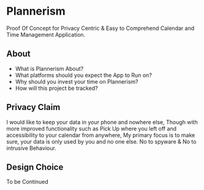# Plannerism
Proof Of Concept for Privacy Centric & Easy to Comprehend Calendar and Time Management Application.

## About
  - What is Plannerism About?
  - What platforms should you expect the App to Run on?
  - Why should you invest your time on Plannerism?
  - How will this project be tracked?

## Privacy Claim
I would like to keep your data in your phone and nowhere else, Though with more improved functionality such as Pick Up where you left off and accessibility to your calendar from anywhere, My primary focus is to make sure, your data is only used by you and no one else. No to spyware & No to intrusive Behaviour.

## Design Choice
To be Continued
